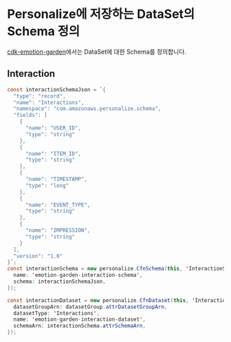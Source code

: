 # Personalize에 저장하는 DataSet의 Schema 정의

[cdk-emotion-garden](https://github.com/kyopark2014/emotion-garden/blob/main/cdk-emotion-garden/lib/cdk-emotion-garden-stack.ts)에서는 DataSet에 대한 Schema를 정의합니다.

## Interaction

```java
const interactionSchemaJson = `{
  "type": "record",
  "name": "Interactions",
  "namespace": "com.amazonaws.personalize.schema",
  "fields": [
    {
      "name": "USER_ID",
      "type": "string"
    },
    {
      "name": "ITEM_ID",
      "type": "string"
    },
    {
      "name": "TIMESTAMP",
      "type": "long"
    },
    { 
      "name": "EVENT_TYPE",
      "type": "string"
    },
    {
      "name": "IMPRESSION",
      "type": "string"
    }
  ],
  "version": "1.0"
}`;
const interactionSchema = new personalize.CfnSchema(this, 'InteractionSchema', {
  name: 'emotion-garden-interaction-schema',
  schema: interactionSchemaJson,
});

const interactionDataset = new personalize.CfnDataset(this, 'InteractionDataset', {
  datasetGroupArn: datasetGroup.attrDatasetGroupArn,
  datasetType: 'Interactions',
  name: 'emotion-garden-interaction-dataset',
  schemaArn: interactionSchema.attrSchemaArn,
});
```

